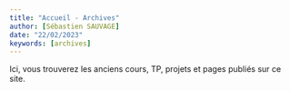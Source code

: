 ```yaml
---
title: "Accueil - Archives"
author: [Sébastien SAUVAGE]
date: "22/02/2023"
keywords: [archives]
---
```


Ici, vous trouverez les anciens cours, TP, projets et pages publiés sur ce site.